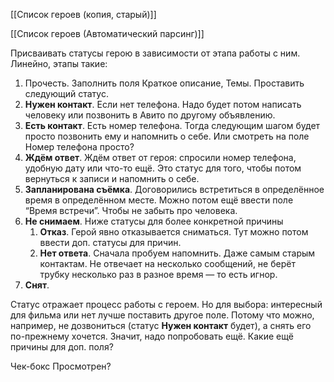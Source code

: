 [[Список героев (копия, старый)]]

[[Список героев (Автоматический парсинг)]]

Присваивать статусы герою в зависимости от этапа работы с ним. Линейно, этапы такие:

1. Прочесть. Заполнить поля Краткое описание, Темы. Проставить следующий статус.
2. **Нужен контакт**. Если нет телефона. Надо будет потом написать человеку или позвонить в Авито по другому объявлению.
3. **Есть контакт**. Есть номер телефона. Тогда следующим шагом будет просто позвонить ему и напомнить о себе. Или смотреть на поле Номер телефона просто?
4. **Ждём ответ**. Ждём ответ от героя: спросили номер телефона, удобную дату или что-то ещё. Это статус для того, чтобы потом вернуться к записи и напомнить о себе.
5. **Запланирована съёмка**. Договорились встретиться в определённое время в определённом месте. Можно потом ещё ввести поле “Время встречи”. Чтобы не забыть про человека.
6. **Не снимаем**. Ниже статусы для более конкретной причины
    1. **Отказ**. Герой явно отказывается сниматься. Тут можно потом ввести доп. статусы для причин.
    2. **Нет ответа**. Сначала пробуем напомнить. Даже самым старым контактам. Не отвечает на несколько сообщений, не берёт трубку несколько раз в разное время — то есть игнор.
7. **Снят**.

Статус отражает процесс работы с героем. Но для выбора: интересный для фильма или нет лучше поставить другое поле. Потому что можно, например, не дозвониться (статус **Нужен контакт** будет), а снять его по-прежнему хочется. Значит, надо попробовать ещё. Какие ещё причины для доп. поля?

Чек-бокс Просмотрен?